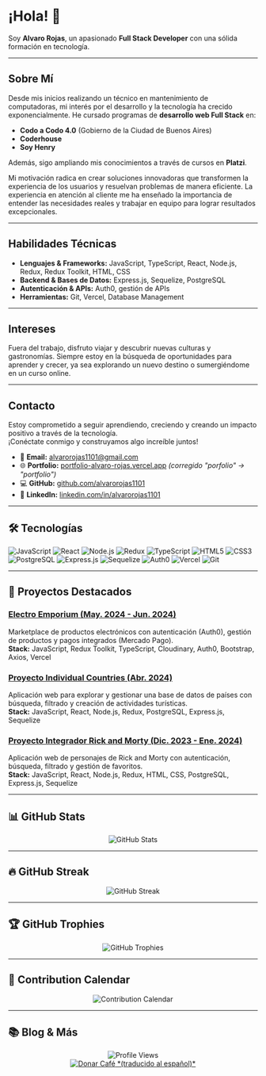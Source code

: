 # ¡Hola! 👋

Soy **Alvaro Rojas**, un apasionado **Full Stack Developer** con una sólida formación en tecnología.

---

## Sobre Mí

Desde mis inicios realizando un técnico en mantenimiento de computadoras, mi interés por el desarrollo y la tecnología ha crecido exponencialmente. He cursado programas de **desarrollo web Full Stack** en:

- **Codo a Codo 4.0** (Gobierno de la Ciudad de Buenos Aires)
- **Coderhouse**
- **Soy Henry**

Además, sigo ampliando mis conocimientos a través de cursos en **Platzi**.

Mi motivación radica en crear soluciones innovadoras que transformen la experiencia de los usuarios y resuelvan problemas de manera eficiente. La experiencia en atención al cliente me ha enseñado la importancia de entender las necesidades reales y trabajar en equipo para lograr resultados excepcionales.

---

## Habilidades Técnicas

- **Lenguajes & Frameworks:** JavaScript, TypeScript, React, Node.js, Redux, Redux Toolkit, HTML, CSS
- **Backend & Bases de Datos:** Express.js, Sequelize, PostgreSQL
- **Autenticación & APIs:** Auth0, gestión de APIs
- **Herramientas:** Git, Vercel, Database Management

---

## Intereses

Fuera del trabajo, disfruto viajar y descubrir nuevas culturas y gastronomías. Siempre estoy en la búsqueda de oportunidades para aprender y crecer, ya sea explorando un nuevo destino o sumergiéndome en un curso online.

---

## Contacto

Estoy comprometido a seguir aprendiendo, creciendo y creando un impacto positivo a través de la tecnología.  
¡Conéctate conmigo y construyamos algo increíble juntos!

- 📧 **Email:** [alvarorojas1101@gmail.com](mailto:alvarorojas1101@gmail.com)
- 🌐 **Portfolio:** [portfolio-alvaro-rojas.vercel.app](https://portfolio-alvaro-rojas.vercel.app) *(corregido "porfolio" → "portfolio")*
- 💻 **GitHub:** [github.com/alvarorojas1101](https://github.com/alvarorojas1101)
- 💼 **LinkedIn:** [linkedin.com/in/alvarorojas1101](https://www.linkedin.com/in/alvarorojas1101)

---

## 🛠️ Tecnologías

![JavaScript](https://img.shields.io/badge/JavaScript-F7DF1E?style=for-the-badge&logo=javascript&logoColor=black)
![React](https://img.shields.io/badge/React-20232A?style=for-the-badge&logo=react&logoColor=61DAFB)
![Node.js](https://img.shields.io/badge/Node.js-339933?style=for-the-badge&logo=nodedotjs&logoColor=white)
![Redux](https://img.shields.io/badge/Redux-764ABC?style=for-the-badge&logo=redux&logoColor=white)
![TypeScript](https://img.shields.io/badge/TypeScript-007ACC?style=for-the-badge&logo=typescript&logoColor=white)
![HTML5](https://img.shields.io/badge/HTML5-E34F26?style=for-the-badge&logo=html5&logoColor=white)
![CSS3](https://img.shields.io/badge/CSS3-1572B6?style=for-the-badge&logo=css3&logoColor=white)
![PostgreSQL](https://img.shields.io/badge/PostgreSQL-336791?style=for-the-badge&logo=postgresql&logoColor=white)
![Express.js](https://img.shields.io/badge/Express.js-000000?style=for-the-badge&logo=express&logoColor=white)
![Sequelize](https://img.shields.io/badge/Sequelize-52B0E7?style=for-the-badge&logo=sequelize&logoColor=white)
![Auth0](https://img.shields.io/badge/Auth0-EB5424?style=for-the-badge&logo=auth0&logoColor=white)
![Vercel](https://img.shields.io/badge/Vercel-000000?style=for-the-badge&logo=vercel&logoColor=white)
![Git](https://img.shields.io/badge/Git-F05032?style=for-the-badge&logo=git&logoColor=white)

---

## 🚀 Proyectos Destacados

### [Electro Emporium (May. 2024 - Jun. 2024)](https://github.com/alvarorojas1101/PF)
Marketplace de productos electrónicos con autenticación (Auth0), gestión de productos y pagos integrados (Mercado Pago).  
**Stack:** JavaScript, Redux Toolkit, TypeScript, Cloudinary, Auth0, Bootstrap, Axios, Vercel

### [Proyecto Individual Countries (Abr. 2024)](https://github.com/alvarorojas1101/PiCountries)
Aplicación web para explorar y gestionar una base de datos de países con búsqueda, filtrado y creación de actividades turísticas.  
**Stack:** JavaScript, React, Node.js, Redux, PostgreSQL, Express.js, Sequelize

### [Proyecto Integrador Rick and Morty (Dic. 2023 - Ene. 2024)](https://github.com/alvarorojas1101/PI-RYM)
Aplicación web de personajes de Rick and Morty con autenticación, búsqueda, filtrado y gestión de favoritos.  
**Stack:** JavaScript, React, Node.js, Redux, HTML, CSS, PostgreSQL, Express.js, Sequelize

---

## 📊 GitHub Stats

<div align="center">
  <img src="https://github-readme-stats.vercel.app/api?username=alvarorojas1101&show_icons=true&count_private=true&hide_border=true" alt="GitHub Stats" />
</div>

---

## 🔥 GitHub Streak

<div align="center">
  <img src="https://github-readme-streak-stats.herokuapp.com/?user=alvarorojas1101&theme=dark&hide_border=true" alt="GitHub Streak" />
</div>

---

## 🏆 GitHub Trophies

<div align="center">
  <img src="https://github-profile-trophy.vercel.app/?username=alvarorojas1101&theme=onedark&no-frame=true&no-bg=true" alt="GitHub Trophies" />
</div>

---

## 📅 Contribution Calendar

<div align="center">
  <img src="https://github-readme-calendar.vercel.app/api?username=alvarorojas1101&theme=dark&area=true" alt="Contribution Calendar" />
</div>

---

## 📚 Blog & Más

<div align="center">
  <img src="https://komarev.com/ghpvc/?username=alvarorojas1101&style=flat-square" alt="Profile Views" />
</div>

<div align="center">
  <a href="https://www.buymeacoffee.com/alvarorojas1101" target="_blank">
    <img src="https://img.shields.io/badge/Donar-Buy%20Me%20A%20Coffee-orange.svg?style=flat-square" alt="Donar Café" /> *(traducido al español)*
  </a>
</div>


